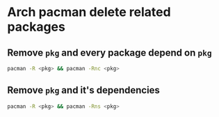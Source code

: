 # Arch pacman delete related packages

## Remove `pkg` and every package depend on `pkg`

```bash
pacman -R <pkg> && pacman -Rnc <pkg>
```

## Remove `pkg` and it's dependencies

```bash
pacman -R <pkg> && pacman -Rns <pkg>
```
